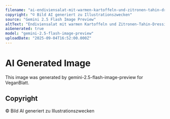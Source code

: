 ```yaml
---
filename: "ai-endiviensalat-mit-warmen-kartoffeln-und-zitronen-tahin-dressing.jpg"
copyright: "© Bild AI generiert zu Illustrationszwecken"
source: "Gemini 2.5 Flash Image Preview"
altText: "Endiviensalat mit warmen Kartoffeln und Zitronen-Tahin-Dressing"
aiGenerated: true
model: "gemini-2.5-flash-image-preview"
uploadDate: "2025-09-04T16:52:00.000Z"
---
```


# AI Generated Image

This image was generated by gemini-2.5-flash-image-preview for VeganBlatt.

## Copyright
© Bild AI generiert zu Illustrationszwecken
